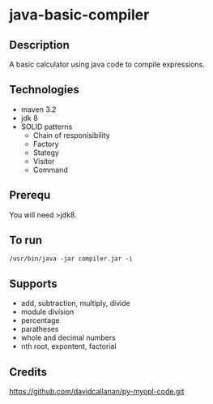 # java-basic-compiler

## Description
A basic calculator using java code to compile expressions.

## Technologies
- maven 3.2
- jdk 8
- SOLID patterns
  - Chain of responisibility
  - Factory
  - Stategy
  - Visitor
  - Command

## Prerequ
You will need >jdk8.

## To run
```/usr/bin/java -jar compiler.jar -i```

## Supports
  - add, subtraction, multiply, divide
  - module division
  - percentage
  - paratheses
  - whole and decimal numbers
  - nth root, expontent, factorial

## Credits
https://github.com/davidcallanan/py-myopl-code.git

